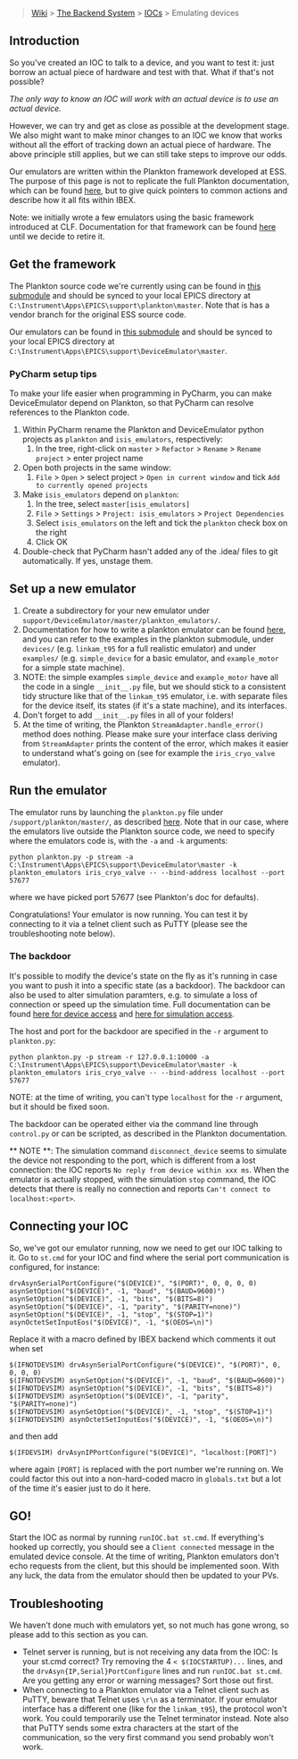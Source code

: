 > [Wiki](Home) > [The Backend System](The-Backend-System) > [IOCs](IOCs) > Emulating devices

## Introduction

So you've created an IOC to talk to a device, and you want to test it: just borrow an actual piece of hardware and test with that. What if that's not possible? 

*The only way to know an IOC will work with an actual device is to use an actual device.*

However, we can try and get as close as possible at the development stage. We also might want to make minor changes to an IOC we know that works without all the effort of tracking down an actual piece of hardware. The above principle still applies, but we can still take steps to improve our odds.

Our emulators are written within the Plankton framework developed at ESS. The purpose of this page is not to replicate the full Plankton documentation, which can be found [here](https://github.com/DMSC-Instrument-Data/plankton/blob/master/README.md), but to give quick pointers to common actions and describe how it all fits within IBEX.

Note: we initially wrote a few emulators using the basic framework introduced at CLF. Documentation for that framework can be found [here](CLF-Emulators-Framework) until we decide to retire it.

## Get the framework

The Plankton source code we're currently using can be found in [this submodule](https://github.com/ISISComputingGroup/EPICS-plankton) and should be synced to your local EPICS directory at `C:\Instrument\Apps\EPICS\support\plankton\master`. Note that is has a vendor branch for the original ESS source code.

Our emulators can be found in [this submodule](https://github.com/ISISComputingGroup/EPICS-DeviceEmulator) and should be synced to your local EPICS directory at `C:\Instrument\Apps\EPICS\support\DeviceEmulator\master`.

### PyCharm setup tips

To make your life easier when programming in PyCharm, you can make DeviceEmulator depend on Plankton, so that PyCharm can resolve references to the Plankton code.

1. Within PyCharm rename the Plankton and DeviceEmulator python projects as `plankton` and `isis_emulators`, respectively:
	1. In the tree, right-click on `master` > `Refactor` > `Rename` > `Rename project` > enter project name
1. Open both projects in the same window:
	1. `File` > `Open` > select project > `Open in current window` and tick `Add to currently opened projects`
1. Make `isis_emulators` depend on `plankton`:
	1. In the tree, select `master[isis_emulators]`
	1. `File` > `Settings` > `Project: isis_emulators` > `Project Dependencies`
	1. Select `isis_emulators` on the left and tick the `plankton` check box on the right
	1. Click OK
1. Double-check that PyCharm hasn't added any of the .idea/ files to git automatically. If yes, unstage them.

## Set up a new emulator

1. Create a subdirectory for your new emulator under `support/DeviceEmulator/master/plankton_emulators/`.
1. Documentation for how to write a plankton emulator can be found [here](https://github.com/DMSC-Instrument-Data/plankton/blob/master/docs/Contributing.md), and you can refer to the examples in the plankton submodule, under `devices/` (e.g. `linkam_t95` for a full realistic emulator) and under `examples/` (e.g. `simple_device` for a basic emulator, and `example_motor` for a simple state machine).
1. NOTE: the simple examples `simple_device` and `example_motor` have all the code in a single `__init__.py` file, but we should stick to a consistent tidy structure like that of the `linkam_t95` emulator, i.e. with separate files for the device itself, its states (if it's a state machine), and its interfaces.
1. Don't forget to add `__init__.py` files in all of your folders!
1. At the time of writing, the Plankton `StreamAdapter.handle_error()` method does nothing. Please make sure your interface class deriving from `StreamAdapter` prints the content of the error, which makes it easier to understand what's going on (see for example the `iris_cryo_valve` emulator).

## Run the emulator

The emulator runs by launching the `plankton.py` file under `/support/plankton/master/`, as described [here](https://github.com/DMSC-Instrument-Data/plankton/blob/master/docs/AdapterSpecifics.md). Note that in our case, where the emulators live outside the Plankton source code, we need to specify where the emulators code is, with the `-a` and `-k` arguments:

```
python plankton.py -p stream -a C:\Instrument\Apps\EPICS\support\DeviceEmulator\master -k plankton_emulators iris_cryo_valve -- --bind-address localhost --port 57677
```

where we have picked port 57677 (see Plankton's doc for defaults).

Congratulations! Your emulator is now running. You can test it by connecting to it via a telnet client such as PuTTY (please see the troubleshooting note below).

### The backdoor

It's possible to modify the device's state on the fly as it's running in case you want to push it into a specific state (as a backdoor). The backdoor can also be used to alter simulation paramters, e.g. to simulate a loss of connection or speed up the simulation time. Full documentation can be found [here for device access](https://github.com/DMSC-Instrument-Data/plankton/blob/master/docs/RemoteAccessDevices.md) and [here for simulation access](https://github.com/DMSC-Instrument-Data/plankton/blob/master/docs/RemoteAccessSimulation.md).

The host and port for the backdoor are specified in the `-r` argument to `plankton.py`:

```
python plankton.py -p stream -r 127.0.0.1:10000 -a C:\Instrument\Apps\EPICS\support\DeviceEmulator\master -k plankton_emulators iris_cryo_valve -- --bind-address localhost --port 57677
```

NOTE: at the time of writing, you can't type `localhost` for the `-r` argument, but it should be fixed soon.

The backdoor can be operated either via the command line through `control.py` or can be scripted, as described in the Plankton documentation.

** NOTE **: The simulation command `disconnect_device` seems to simulate the device not responding to the port, which is different from a lost connection: the IOC reports `No reply from device within xxx ms`. When the emulator is actually stopped, with the simulation `stop` command, the IOC detects that there is really no connection and reports `Can't connect to localhost:<port>`.

## Connecting your IOC

So, we've got our emulator running, now we need to get our IOC talking to it. Go to `st.cmd` for your IOC and find where the serial port communication is configured, for instance:

```
drvAsynSerialPortConfigure("$(DEVICE)", "$(PORT)", 0, 0, 0, 0)
asynSetOption("$(DEVICE)", -1, "baud", "$(BAUD=9600)")
asynSetOption("$(DEVICE)", -1, "bits", "$(BITS=8)")
asynSetOption("$(DEVICE)", -1, "parity", "$(PARITY=none)")
asynSetOption("$(DEVICE)", -1, "stop", "$(STOP=1)")
asynOctetSetInputEos("$(DEVICE)", -1, "$(OEOS=\n)")
```

Replace it with a macro defined by IBEX backend which comments it out when set

```
$(IFNOTDEVSIM) drvAsynSerialPortConfigure("$(DEVICE)", "$(PORT)", 0, 0, 0, 0)
$(IFNOTDEVSIM) asynSetOption("$(DEVICE)", -1, "baud", "$(BAUD=9600)")
$(IFNOTDEVSIM) asynSetOption("$(DEVICE)", -1, "bits", "$(BITS=8)")
$(IFNOTDEVSIM) asynSetOption("$(DEVICE)", -1, "parity", "$(PARITY=none)")
$(IFNOTDEVSIM) asynSetOption("$(DEVICE)", -1, "stop", "$(STOP=1)")
$(IFNOTDEVSIM) asynOctetSetInputEos("$(DEVICE)", -1, "$(OEOS=\n)")
```

and then add

```
$(IFDEVSIM) drvAsynIPPortConfigure("$(DEVICE)", "localhost:[PORT]")
```

where again `[PORT]` is replaced with the port number we're running on. We could factor this out into a non-hard-coded macro in `globals.txt` but a lot of the time it's easier just to do it here.

## GO!

Start the IOC as normal by running `runIOC.bat st.cmd`. If everything's hooked up correctly, you should see a `Client connected` message in the emulated device console. At the time of writing, Plankton emulators don't echo requests from the client, but this should be implemented soon. With any luck, the data from the emulator should then be updated to your PVs.

## Troubleshooting

We haven't done much with emulators yet, so not much has gone wrong, so please add to this section as you can.

* Telnet server is running, but is not receiving any data from the IOC: Is your st.cmd correct? Try removing the 4 `< $(IOCSTARTUP)...` lines, and the `drvAsyn{IP,Serial}PortConfigure` lines and run `runIOC.bat st.cmd`. Are you getting any error or warning messages? Sort those out first.
* When connecting to a Plankton emulator via a Telnet client such as PuTTY, beware that Telnet uses `\r\n` as a terminator. If your emulator interface has a different one (like for the `linkam_t95`), the protocol won't work. You could temporarily use the Telnet terminator instead. Note also that PuTTY sends some extra characters at the start of the communication, so the very first command you send probably won't work.